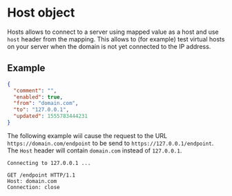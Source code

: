 # Host object

Hosts allows to connect to a server using mapped value as a host and use `host` header from the mapping.
This allows to (for example) test virtual hosts on your server when the domain is not yet connected to the IP address.

## Example

```json
{
  "comment": "",
  "enabled": true,
  "from": "domain.com",
  "to": "127.0.0.1",
  "updated": 1555783444231
}
```

The following example wiil cause the request to the URL `https://domain.com/endpoint` to be send to `https://127.0.0.1/endpoint`. The `Host` header will contain `domain.com` instead of `127.0.0.1`.


```
Connecting to 127.0.0.1 ...

GET /endpoint HTTP/1.1
Host: domain.com
Connection: close

```
